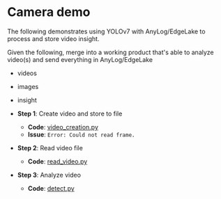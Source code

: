 # Camera demo 

The following demonstrates using YOLOv7 with AnyLog/EdgeLake to process and store video insight.  

Given the following, merge into a working product that's able to analyze video(s) and send everything in AnyLog/EdgeLake
* videos
* images 
* insight

* **Step 1**: Create video and store to file 
  * **Code**: [video_creation.py](video_creation.py)
  * **Issue**: `Error: Could not read frame.`
* **Step 2**: Read video file
  * **Code**: [read_video.py](read_video.py)
* **Step 3**: Analyze video
  * **Code**: [detect.py](../detect.py)

